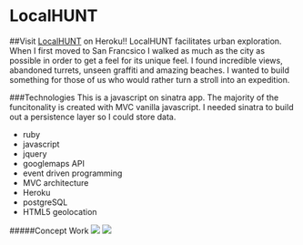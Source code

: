 LocalHUNT
=========
##Visit [LocalHUNT](http://tinylandmarks.herokuapp.com/ "LocalHUNT") on Heroku!!
LocalHUNT facilitates urban exploration. When I first moved to San Francsico I walked as much as the city
as possible in order to get a feel for its unique feel. I found incredible views, abandoned turrets, unseen graffiti and amazing beaches. I wanted to build something for those of us who would rather turn a stroll into an expedition.

###Technologies
This is a javascript on sinatra app. The majority of the funcitonality is created with MVC vanilla javascript.
I needed sinatra to build out a persistence layer so I could store data.
- ruby
- javascript
- jquery
- googlemaps API
- event driven programming
- MVC architecture
- Heroku
- postgreSQL
- HTML5 geolocation

#####Concept Work
![](https://dl.dropboxusercontent.com/u/2048705/white.jpg)
![](https://dl.dropboxusercontent.com/u/2048705/PM.png)
